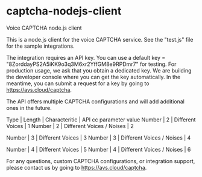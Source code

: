 # captcha-nodejs-client
Voice CAPTCHA node.js client

This is a node.js client for the voice CAPTCHA service.
See the "test.js" file for the sample integrations.

The integration requires an API key. You can use a default key = "8ZorddayPS2A5iKK9o3q3M6xr2YffGM8e9RPDmr7" for testing.
For production usage, we ask that you obtain a dedicated key. We are building the developer console where you can get
the key automatically. In the meantime, you can submit a request for a key by going to https://avs.cloud/captcha.

The API offers multiple CAPTCHA configurations and will add additional ones in the future.

Type   | Length |     Characteritic             | API cc parameter value
Number |    2   |   Different Voices            |      1
Number |    2   |   Different Voices / Noises   |      2

Number |    3   |   Different Voices		|      3
Number |    3   |   Different Voices / Noises  	|      4

Number |    4   |   Different Voices            |      5
Number |    4   |   Different Voices / Noises   |      6


For any questions, custom CAPTCHA configurations, or integration support, please contact us by going to https://avs.cloud/captcha.
